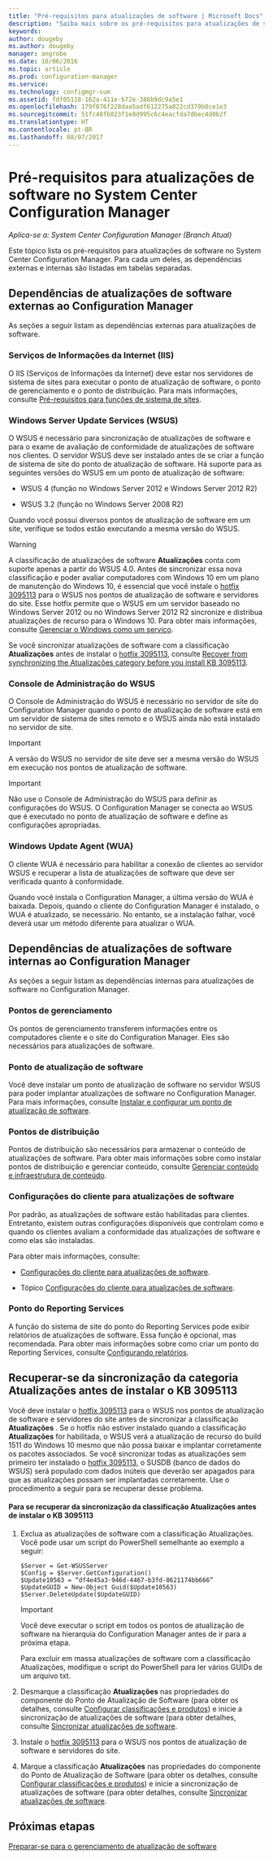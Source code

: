 ```yaml
---
title: "Pré-requisitos para atualizações de software | Microsoft Docs"
description: "Saiba mais sobre os pré-requisitos para atualizações de software no System Center Configuration Manager."
keywords: 
author: dougeby
ms.author: dougeby
manager: angrobe
ms.date: 10/06/2016
ms.topic: article
ms.prod: configuration-manager
ms.service: 
ms.technology: configmgr-sum
ms.assetid: fdf05118-162a-411e-b72e-386b9dc9a5e1
ms.openlocfilehash: 179f076f228daa5adf612275a822cd379b0ce1e3
ms.sourcegitcommit: 51fc48fb023f1e8d995c6c4eacfda7dbec4d0b2f
ms.translationtype: HT
ms.contentlocale: pt-BR
ms.lasthandoff: 08/07/2017
---
```

# <a name="prerequisites-for-software-updates-in-system-center-configuration-manager"></a>Pré-requisitos para atualizações de software no System Center Configuration Manager

*Aplica-se a: System Center Configuration Manager (Branch Atual)*

Este tópico lista os pré-requisitos para atualizações de software no System Center Configuration Manager. Para cada um deles, as dependências externas e internas são listadas em tabelas separadas.  

## <a name="software-update-dependencies-external-to-configuration-manager"></a>Dependências de atualizações de software externas ao Configuration Manager  
 As seções a seguir listam as dependências externas para atualizações de software.  

### <a name="internet-information-services-iis"></a>Serviços de Informações da Internet (IIS)  
 O IIS (Serviços de Informações da Internet) deve estar nos servidores de sistema de sites para executar o ponto de atualização de software, o ponto de gerenciamento e o ponto de distribuição. Para mais informações, consulte [Pré-requisitos para funções de sistema de sites](../../core/plan-design/configs/site-and-site-system-prerequisites.md).  

### <a name="windows-server-update-services-wsus"></a>Windows Server Update Services (WSUS)  
 O WSUS é necessário para sincronização de atualizações de software e para o exame de avaliação de conformidade de atualizações de software nos clientes. O servidor WSUS deve ser instalado antes de se criar a função de sistema de site do ponto de atualização de software. Há suporte para as seguintes versões do WSUS em um ponto de atualização de software:  

-   WSUS 4 (função no Windows Server 2012 e Windows Server 2012 R2)  

-   WSUS 3.2 (função no Windows Server 2008 R2)  

 Quando você possui diversos pontos de atualização de software em um site, verifique se todos estão executando a mesma versão do WSUS.  

> [!WARNING]  
>  A classificação de atualizações de software **Atualizações** conta com suporte apenas a partir do WSUS 4.0. Antes de sincronizar essa nova classificação e poder avaliar computadores com Windows 10 em um plano de manutenção do Windows 10, é essencial que você instale o [hotfix 3095113](https://support.microsoft.com/kb/3095113) para o WSUS nos pontos de atualização de software e servidores do site. Esse hotfix permite que o WSUS em um servidor baseado no Windows Server 2012 ou no Windows Server 2012 R2 sincronize e distribua atualizações de recurso para o Windows 10. Para obter mais informações, consulte [Gerenciar o Windows como um serviço](../../osd/deploy-use/manage-windows-as-a-service.md).  
>   
>  Se você sincronizar atualizações de software com a classificação **Atualizações** antes de instalar o [hotfix 3095113](https://support.microsoft.com/kb/3095113), consulte [Recover from synchronizing the Atualizações category before you install KB 3095113](#BKMK_RecoverUpgrades).  

### <a name="wsus-administration-console"></a>Console de Administração do WSUS  
 O Console de Administração do WSUS é necessário no servidor de site do Configuration Manager quando o ponto de atualização de software está em um servidor de sistema de sites remoto e o WSUS ainda não está instalado no servidor de site.  

> [!IMPORTANT]  
>  A versão do WSUS no servidor de site deve ser a mesma versão do WSUS em execução nos pontos de atualização de software.  

> [!IMPORTANT]  
>  Não use o Console de Administração do WSUS para definir as configurações do WSUS. O Configuration Manager se conecta ao WSUS que é executado no ponto de atualização de software e define as configurações apropriadas.  

### <a name="windows-update-agent-wua"></a>Windows Update Agent (WUA)  
 O cliente WUA é necessário para habilitar a conexão de clientes ao servidor WSUS e recuperar a lista de atualizações de software que deve ser verificada quanto à conformidade.  

 Quando você instala o Configuration Manager, a última versão do WUA é baixada. Depois, quando o cliente do Configuration Manager é instalado, o WUA é atualizado, se necessário. No entanto, se a instalação falhar, você deverá usar um método diferente para atualizar o WUA.  

## <a name="software-update-dependencies-internal-to-configuration-manager"></a>Dependências de atualizações de software internas ao Configuration Manager  
 As seções a seguir listam as dependências internas para atualizações de software no Configuration Manager.  

### <a name="management-points"></a>Pontos de gerenciamento  
 Os pontos de gerenciamento transferem informações entre os computadores cliente e o site do Configuration Manager. Eles são necessários para atualizações de software.  

### <a name="software-update-point"></a>Ponto de atualização de software  
 Você deve instalar um ponto de atualização de software no servidor WSUS para poder implantar atualizações de software no Configuration Manager. Para mais informações, consulte [Instalar e configurar um ponto de atualização de software](../get-started/install-a-software-update-point.md).

### <a name="distribution-points"></a>Pontos de distribuição  
 Pontos de distribuição são necessários para armazenar o conteúdo de atualizações de software. Para obter mais informações sobre como instalar pontos de distribuição e gerenciar conteúdo, consulte [Gerenciar conteúdo e infraestrutura de conteúdo](../../core/servers/deploy/configure/manage-content-and-content-infrastructure.md).  

### <a name="client-settings-for-software-updates"></a>Configurações do cliente para atualizações de software  
 Por padrão, as atualizações de software estão habilitadas para clientes. Entretanto, existem outras configurações disponíveis que controlam como e quando os clientes avaliam a conformidade das atualizações de software e como elas são instaladas.  

 Para obter mais informações, consulte:  

-   [Configurações do cliente para atualizações de software](../get-started/manage-settings-for-software-updates.md#a-namebkmkclientsettingsa-client-settings-for-software-updates).  

-   Tópico [Configurações do cliente para atualizações de software](../../core/clients/deploy/about-client-settings.md#software-updates).  

### <a name="reporting-services-point"></a>Ponto do Reporting Services  
 A função do sistema de site do ponto do Reporting Services pode exibir relatórios de atualizações de software. Essa função é opcional, mas recomendada. Para obter mais informações sobre como criar um ponto do Reporting Services, consulte [Configurando relatórios](../../core/servers/manage/configuring-reporting.md).  

##  <a name="BKMK_RecoverUpgrades"></a> Recuperar-se da sincronização da categoria Atualizações antes de instalar o KB 3095113  
 Você deve instalar o [hotfix 3095113](https://support.microsoft.com/kb/3095113) para o WSUS nos pontos de atualização de software e servidores do site antes de sincronizar a classificação **Atualizações** . Se o hotfix não estiver instalado quando a classificação **Atualizações** for habilitada, o WSUS verá a atualização de recurso do build 1511 do Windows 10 mesmo que não possa baixar e implantar corretamente os pacotes associados. Se você sincronizar todas as atualizações sem primeiro ter instalado o [hotfix 3095113](https://support.microsoft.com/kb/3095113), o SUSDB (banco de dados do WSUS) será populado com dados inúteis que deverão ser apagados para que as atualizações possam ser implantadas corretamente.  Use o procedimento a seguir para se recuperar desse problema.  

#### <a name="to-recover-from-synchronizing-the-upgrades-classification-before-you-install-kb-3095113"></a>Para se recuperar da sincronização da classificação Atualizações antes de instalar o KB 3095113  

1.  Exclua as atualizações de software com a classificação Atualizações. Você pode usar um script do PowerShell semelhante ao exemplo a seguir:  

    ```  
    $Server = Get-WSUSServer  
    $Config = $Server.GetConfiguration()  
    $Update10563 = “df4e45a3-946d-4467-b3fd-8621174bb666”  
    $UpdateGUID = New-Object Guid($Update10563)  
    $Server.DeleteUpdate($UpdateGUID)  
    ```  

    > [!IMPORTANT]  
    >  Você deve executar o script em todos os pontos de atualização de software na hierarquia do Configuration Manager antes de ir para a próxima etapa.  

     Para excluir em massa atualizações de software com a classificação Atualizações, modifique o script do PowerShell para ler vários GUIDs de um arquivo txt.  

2.  Desmarque a classificação **Atualizações** nas propriedades do componente do Ponto de Atualização de Software (para obter os detalhes, consulte [Configurar classificações e produtos](../get-started/configure-classifications-and-products.md)) e inicie a sincronização de atualizações de software (para obter detalhes, consulte [Sincronizar atualizações de software](../get-started/synchronize-software-updates.md).  

3.  Instale o [hotfix 3095113](https://support.microsoft.com/kb/3095113) para o WSUS nos pontos de atualização de software e servidores do site.  

4.  Marque a classificação **Atualizações** nas propriedades do componente do Ponto de Atualização de Software (para obter os detalhes, consulte [Configurar classificações e produtos](../get-started/configure-classifications-and-products.md)) e inicie a sincronização de atualizações de software (para obter detalhes, consulte [Sincronizar atualizações de software](../get-started/synchronize-software-updates.md).  

## <a name="next-steps"></a>Próximas etapas
[Preparar-se para o gerenciamento de atualização de software](../get-started/prepare-for-software-updates-management.md)

